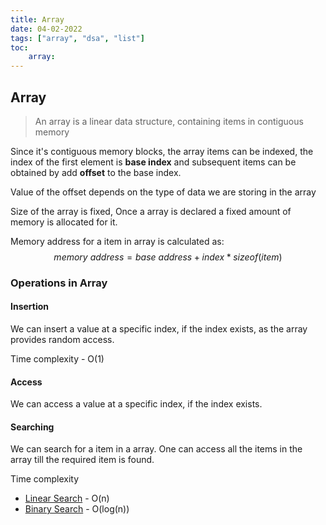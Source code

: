 ```yaml
---
title: Array
date: 04-02-2022
tags: ["array", "dsa", "list"]
toc: 
    array:
---
```


## Array

>An array is a linear data structure, containing items in contiguous memory

Since it's contiguous memory blocks, the array items can be indexed, the index 
of the first element is **base index** and subsequent items can be obtained by
add **offset** to the base index.

Value of the offset depends on the type of data we are storing in the array

Size of the array is fixed, Once a array is declared a fixed amount of memory
is allocated for it.

Memory address for a item in array is calculated as:
$$memory\ address = base\ address + index * sizeof(item)$$

### Operations in Array

#### Insertion
We can insert a value at a specific index, if the index exists, as the array 
provides random access.

Time complexity - O(1)

#### Access
We can access a value at a specific index, if the index exists.

#### Searching
We can search for a item in a array. One can access all the items in the array
till the required item is found.

Time complexity
- [Linear Search](https://hashtable.pages.dev/array/linear_search) - O(n)
- [Binary Search](https://hashtable.pages.dev/array/binary_search) - O(log(n))
